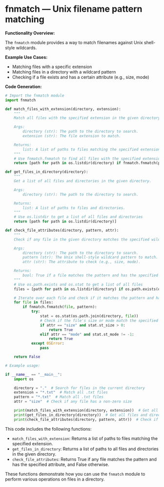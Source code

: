 # fnmatch — Unix filename pattern matching

**Functionality Overview:**

The `fnmatch` module provides a way to match filenames against Unix shell-style wildcards.

**Example Use Cases:**

*   Matching files with a specific extension
*   Matching files in a directory with a wildcard pattern
*   Checking if a file exists and has a certain attribute (e.g., size, mode)

**Code Generation:**

```python
# Import the fnmatch module
import fnmatch

def match_files_with_extension(directory, extension):
    """
    Match all files with the specified extension in the given directory.

    Args:
        directory (str): The path to the directory to search.
        extension (str): The file extension to match.

    Returns:
        list: A list of paths to files matching the specified extension.
    """
    # Use fnmatch.fnmatch to find all files with the specified extension
    return [path for path in os.listdir(directory) if fnmatch.fnmatch(path, f"*.{extension}")]

def get_files_in_directory(directory):
    """
    Get a list of all files and directories in the given directory.

    Args:
        directory (str): The path to the directory to search.

    Returns:
        list: A list of paths to files and directories.
    """
    # Use os.listdir to get a list of all files and directories
    return [path for path in os.listdir(directory)]

def check_file_attributes(directory, pattern, attr):
    """
    Check if any file in the given directory matches the specified wildcard pattern.

    Args:
        directory (str): The path to the directory to search.
        pattern (str): The Unix shell-style wildcard pattern to match.
        attr (str): The attribute to check (e.g., size, mode).

    Returns:
        bool: True if a file matches the pattern and has the specified attribute; False otherwise.
    """
    # Use os.path.exists and os.stat to get a list of all files
    files = [path for path in os.listdir(directory) if os.path.exists(os.path.join(directory, path))]

    # Iterate over each file and check if it matches the pattern and has the specified attribute
    for file in files:
        if fnmatch.fnmatch(file, pattern):
            try:
                stat = os.stat(os.path.join(directory, file))
                # Check if the file's size or mode match the specified attribute
                if attr == "size" and stat.st_size > 0:
                    return True
                elif attr == "mode" and stat.st_mode != -1:
                    return True
            except OSError:
                pass

    return False

# Example usage:

if __name__ == "__main__":
    import os

    directory = "."  # Search for files in the current directory
    extension = "*.txt"  # Match all .txt files
    pattern = "*.txt"  # Match all .txt files
    attr = "size"  # Check if any file has a non-zero size

    print(match_files_with_extension(directory, extension))  # Get all .txt files
    print(get_files_in_directory(directory))  # Get all files and directories
    print(check_file_attributes(directory, pattern, attr))  # Check if any file is a .txt file with a non-zero size
```

This code includes the following functions:

*   `match_files_with_extension`: Returns a list of paths to files matching the specified extension.
*   `get_files_in_directory`: Returns a list of paths to all files and directories in the given directory.
*   `check_file_attributes`: Returns True if any file matches the pattern and has the specified attribute, and False otherwise.

These functions demonstrate how you can use the `fnmatch` module to perform various operations on files in a directory.
